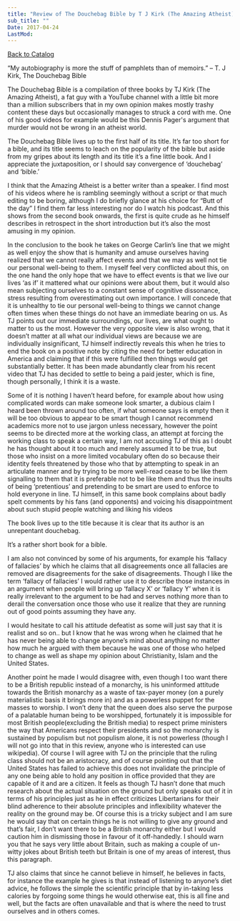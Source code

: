 ```yaml
---
title: "Review of The Douchebag Bible by T J Kirk (The Amazing Atheist)"
sub_title: ""
Date: 2017-04-24
LastMod:
---
```


[Back to Catalog](https://otaking.xyz/index.html)

“My autobiography is more the stuff of pamphlets than of memoirs.” – T. J Kirk, The Douchebag Bible

The Douchebag Bible is a compilation of three books by TJ Kirk (The Amazing Atheist), a fat guy with a YouTube channel with a little bit more than a million subscribers that in my own opinion makes mostly trashy content these days but occasionally manages to struck a cord with me. One of his good videos for example would be this Dennis Pager's argument that murder would not be wrong in an atheist world.

The Douchebag Bible lives up to the first half of its title. It’s far too short for a bible, and its title seems to leach on the popularity of the bible but aside from my gripes about its length and its title it’s a fine little book. And I appreciate the juxtaposition, or I should say convergence of ‘douchebag’ and ‘bible.’

I think that the Amazing Atheist is a better writer than a speaker. I find most of his videos where he is rambling seemingly without a script or that much editing to be boring, although I do briefly glance at his choice for “Butt of the day” I find them far less interesting nor do I watch his podcast. And this shows from the second book onwards, the first is quite crude as he himself describes in retrospect in the short introduction but it’s also the most amusing in my opinion.

In the conclusion to the book he takes on George Carlin’s line that we might as well enjoy the show that is humanity and amuse ourselves having realized that we cannot really affect events and that we may as well not tie our personal well-being to them. I myself feel very conflicted about this, on the one hand the only hope that we have to effect events is that we live our lives ‘as if’ it mattered what our opinions were about them, but it would also mean subjecting ourselves to a constant sense of cognitive dissonance, stress resulting from overestimating out own importance. I will concede that it is unhealthy to tie our personal well-being to things we cannot change often times when these things do not have an immediate bearing on us. As TJ points out our immediate surroundings, our lives, are what ought to matter to us the most. However the very opposite view is also wrong, that it doesn’t matter at all what our individual views are because we are individually insignificant, TJ himself indirectly reveals this when he tries to end the book on a positive note by citing the need for better education in America and claiming that if this were fulfilled then things would get substantially better. It has been made abundantly clear from his recent video that TJ has decided to settle to being a paid jester, which is fine, though personally, I think it is a waste. 

Some of it is nothing I haven’t heard before, for example about how using complicated words can make someone look smarter, a dubious claim I heard been thrown around too often, if what someone says is empty then it will be too obvious to appear to be smart though I cannot recommend academics more not to use jargon unless necessary, however the point seems to be directed more at the working class, an attempt at forcing the working class to speak a certain way, I am not accusing TJ of this as I doubt he has thought about it too much and merely assumed it to be true, but those who insist on a more limited vocabulary often do so because their identity feels threatened by those who that by attempting to speak in an articulate manner and by trying to be more well-read cease to be like them signalling to them that it is preferable not to be like them and thus the insults of being ‘pretentious’ and pretending to be smart are used to enforce to hold everyone in line. TJ himself, in this same book complains about badly spelt comments by his fans (and opponents) and voicing his disappointment about such stupid people watching and liking his videos

The book lives up to the title because it is clear that its author is an unrepentant douchebag.

It’s a rather short book for a bible. 

I am also not convinced by some of his arguments, for example his ‘fallacy of fallacies’ by which he claims that all disagreements once all fallacies are removed are disagreements for the sake of disagreements. Though I like the term ‘fallacy of fallacies’ I would rather use it to describe those instances in an argument when people will bring up ‘fallacy X’ or ‘fallacy Y’ when it is really irrelevant to the argument to be had and serves nothing more than to derail the conversation once those who use it realize that they are running out of good points assuming they have any. 

I would hesitate to call his attitude defeatist as some will just say that it is realist and so on.. but I know that he was wrong when he claimed that he has never being able to change anyone’s mind about anything no matter how much he argued with them because he was one of those who helped to change as well as shape my opinion about Christianity, Islam and the United States.

Another point he made I would disagree with, even though I too want there to be a British republic instead of a monarchy, is his uninformed attitude towards the British monarchy as a waste of tax-payer money (on a purely materialistic basis it brings more in) and as a powerless puppet for the masses to worship. I won’t deny that the queen does also serve the purpose of a palatable human being to be worshipped, fortunately it is impossible for most British people(excluding the British media) to respect prime ministers the way that Americans respect their presidents and so the monarchy is sustained by populism but not populism alone, it is not powerless (though I will not go into that in this review, anyone who is interested can use wikipedia). Of course I will agree with TJ on the principle that the ruling class should not be an aristocracy, and of course pointing out that the United States has failed to achieve this does not invalidate the principle of any one being able to hold any position in office provided that they are capable of it and are a citizen. It feels as though TJ hasn’t done that much research about the actual situation on the ground but only speaks out of it in terms of his principles just as he in effect criticizes Libertarians for their blind adherence to their absolute principles and inflexibility whatever the reality on the ground may be. Of course this is a tricky subject and I am sure he would say that on certain things he is not willing to give any ground and that’s fair, I don’t want there to be a British monarchy either but I would caution him in dismissing those in favour of it off-handedly. I should warn you that he says very little about Britain, such as making a couple of un-witty jokes about British teeth but Britain is one of my areas of interest, thus this paragraph.

TJ also claims that since he cannot believe in himself, he believes in facts, for instance the example he gives is that instead of listening to anyone’s diet advice, he follows the simple the scientific principle that by in-taking less calories by forgoing some things he would otherwise eat, this is all fine and well, but the facts are often unavailable and that is where the need to trust ourselves and in others comes.
